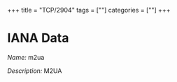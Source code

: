 +++
title = "TCP/2904"
tags = [""]
categories = [""]
+++

# IANA Data

_Name:_ m2ua

_Description:_ M2UA

